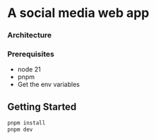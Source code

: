 # A social media web app

### Architecture

### Prerequisites
- node 21
- pnpm
- Get the env variables

## Getting Started

```bash
pnpm install
pnpm dev
```
